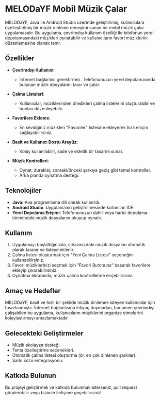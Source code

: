 # MELODaYF Mobil Müzik Çalar

MELODaYF, Java ile Android Studio üzerinde geliştirilmiş, kullanıcılara özelleştirilmiş bir müzik dinleme deneyimi sunan bir mobil müzik çalar uygulamasıdır. Bu uygulama, çevrimdışı kullanım özelliği ile telefonun yerel depolamasındaki müzikleri oynatabilir ve kullanıcıların favori müziklerini düzenlemesine olanak tanır.

## Özellikler

- **Çevrimdışı Kullanım**:
  - İnternet bağlantısı gerektirmez. Telefonunuzun yerel depolamasında bulunan müzik dosyalarını tarar ve çalar.

- **Çalma Listeleri**:
  - Kullanıcılar, müziklerinden diledikleri çalma listelerini oluşturabilir ve bunları düzenleyebilir.

- **Favorilere Ekleme**:
  - En sevdiğiniz müzikleri "Favoriler" listesine ekleyerek hızlı erişim sağlayabilirsiniz.

- **Basit ve Kullanıcı Dostu Arayüz**:
  - Kolay kullanılabilir, sade ve estetik bir tasarım sunar.

- **Müzik Kontrolleri**:
  - Oynat, duraklat, sonraki/önceki şarkıya geçiş gibi temel kontroller.
  - Arka planda oynatma desteği.

## Teknolojiler

- **Java**: Ana programlama dili olarak kullanıldı.
- **Android Studio**: Uygulamanın geliştirilmesinde kullanılan IDE.
- **Yerel Depolama Erişimi**: Telefonunuzun dahili veya harici depolama birimindeki müzik dosyalarını okuyup oynatır.

## Kullanım

1. Uygulamayı başlattığınızda, cihazınızdaki müzik dosyaları otomatik olarak taranır ve listeye eklenir.
2. Çalma listesi oluşturmak için "Yeni Çalma Listesi" seçeneğini kullanabilirsiniz.
3. Favori müziklerinizi seçmek için "Favori Butonuna" basarak favorilere ekleyip çıkarabilirsiniz.
4. Oynatma ekranında, müzik çalma kontrollerine erişebilirsiniz.

## Amaç ve Hedefler

MELODaYF, basit ve hızlı bir şekilde müzik dinlemek isteyen kullanıcılar için tasarlanmıştır. İnternet bağlantısına ihtiyaç duymadan, tamamen çevrimdışı çalışabilen bu uygulama, kullanıcıların müziklerini organize etmelerini kolaylaştırmayı amaçlamaktadır.

## Gelecekteki Geliştirmeler

- Müzik ekolayzır desteği.
- Tema özelleştirme seçenekleri.
- Otomatik çalma listesi oluşturma (ör. en çok dinlenen şarkılar).
- Şarkı sözü entegrasyonu.

## Katkıda Bulunun

Bu projeyi geliştirmek ve katkıda bulunmak isterseniz, pull request gönderebilir veya bizimle iletişime geçebilirsiniz!
